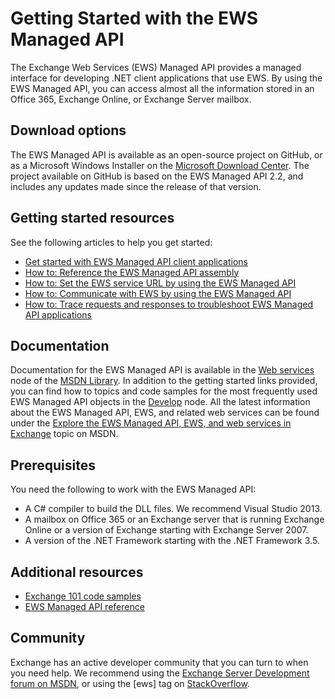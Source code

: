 # Getting Started with the EWS Managed API

The Exchange Web Services (EWS) Managed API provides a managed interface for developing .NET client applications that use EWS.
By using the EWS Managed API, you can access almost all the information stored in an Office 365, Exchange Online, or Exchange Server mailbox.

## Download options

The EWS Managed API is available as an open-source project on GitHub, or as a Microsoft Windows Installer on the [Microsoft Download Center](http://go.microsoft.com/fwlink/?LinkID=255472). 
The project available on GitHub is based on the EWS Managed API 2.2, and includes any updates made since the release of that version. 

## Getting started resources

See the following articles to help you get started:
- [Get started with EWS Managed API client applications](http://msdn.microsoft.com/en-us/library/office/dn567668(v=exchg.150).aspx)
- [How to: Reference the EWS Managed API assembly](http://msdn.microsoft.com/en-us/library/office/dn528373(v=exchg.150).aspx)
- [How to: Set the EWS service URL by using the EWS Managed API](http://msdn.microsoft.com/en-us/library/office/dn509511(v=exchg.150).aspx)
- [How to: Communicate with EWS by using the EWS Managed API](http://msdn.microsoft.com/en-us/library/office/dn467891(v=exchg.150).aspx)
- [How to: Trace requests and responses to troubleshoot EWS Managed API applications](http://msdn.microsoft.com/en-us/library/office/dn495632(v=exchg.150).aspx)

## Documentation

Documentation for the EWS Managed API is available in the [Web services](http://msdn.microsoft.com/en-us/library/office/dd877012(v=exchg.150).aspx) node of the [MSDN Library](http://msdn.microsoft.com/en-us/library/ms123401.aspx).
In addition to the getting started links provided, you can find how to topics and code samples for the most frequently used EWS Managed API objects in the [Develop](http://msdn.microsoft.com/en-us/library/office/jj900166(v=exchg.150).aspx) node. All the latest information about the EWS Managed API, EWS, and related web services can be found under the [Explore the EWS Managed API, EWS, and web services in Exchange](http://msdn.microsoft.com/en-us/library/office/jj536567(v=exchg.150).aspx) topic on MSDN.

## Prerequisites

You need the following to work with the EWS Managed API:
- A C# compiler to build the DLL files. We recommend Visual Studio 2013.
- A mailbox on Office 365 or an Exchange server that is running Exchange Online or a version of Exchange starting with Exchange Server 2007.
- A version of the .NET Framework starting with the .NET Framework 3.5.

## Additional resources

- [Exchange 101 code samples](http://code.msdn.microsoft.com/Exchange-2013-101-Code-3c38582c)
- [EWS Managed API reference](http://msdn.microsoft.com/en-us/library/jj220535(v=exchg.80).aspx)

## Community

Exchange has an active developer community that you can turn to when you need help. We recommend using the [Exchange Server Development forum on MSDN](http://social.msdn.microsoft.com/Forums/en-US/home?category=exchangeserver&filter=alltypes&sort=lastpostdesc), or using the [ews] tag on [StackOverflow](http://stackoverflow.com/questions/tagged/ews).
